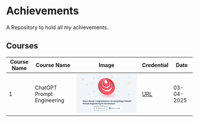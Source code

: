 # Achievements
A Repository to hold all my achievements.

## Courses
| Course Name | Course Name | Image | Credential | Date |
| ----------- | ----------- | ---------- | ---- | ----- |
| 1 | ChatGPT Prompt Engineering | ![image](assets/1.png)| [URL](https://learn.deeplearning.ai/accomplishments/a4f81ff4-330b-42f8-b923-91e6c2685452?usp=sharing) | 03-04-2025 | 

